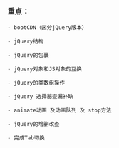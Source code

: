 ### 重点：
    - bootCDN（区分jQuery版本）

    - jQuery结构

    - jQuery的包裹
    
    - jQuery对象和JS对象的互换

    - jQuery的类数组操作

    - jQuery 选择器查漏补缺

    - animate动画 及动画队列 及 stop方法

    - jQuery的增删改查

    - 完成Tab切换